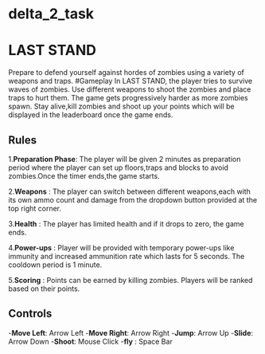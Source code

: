 # delta_2_task
# LAST STAND
Prepare to defend yourself against hordes of zombies using a variety of weapons and traps.
#Gameplay
In LAST STAND, the player tries to survive waves of zombies. Use different weapons to shoot the zombies and place traps to hurt them. The game gets progressively harder as more zombies spawn. Stay alive,kill zombies and shoot up your points which will be displayed in the leaderboard once the game ends.

## Rules
1.**Preparation Phase**: The player will be given 2 minutes as preparation period where the player can set up floors,traps and blocks to avoid zombies.Once the timer ends,the game starts.

2.**Weapons** : The player can switch between different weapons,each with its own ammo count and damage from the dropdown button provided at the top right corner.

3.**Health** : The player has limited health and if it drops to zero, the game ends.

4.**Power-ups** : Player will be provided with temporary power-ups like immunity and increased ammunition rate which lasts for 5 seconds. The cooldown period is 1 minute.

5.**Scoring** : Points can be earned by killing zombies. Players will be ranked based on their points.

## Controls

-**Move Left**: Arrow Left
-**Move Right**: Arrow Right
-**Jump**: Arrow Up
-**Slide**: Arrow Down
-**Shoot**: Mouse Click
-**fly** : Space Bar
